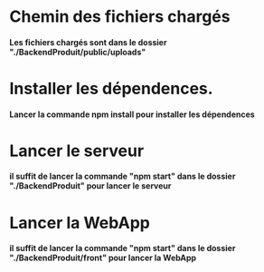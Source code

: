 # Chemin des fichiers chargés

#### Les fichiers chargés sont dans le dossier "./BackendProduit/public/uploads"

# Installer les dépendences.

#### Lancer la commande npm install pour installer les dépendences

# Lancer le serveur

#### il suffit de lancer la commande "npm start" dans le dossier "./BackendProduit" pour lancer le serveur

# Lancer la WebApp

#### il suffit de lancer la commande "npm start" dans le dossier "./BackendProduit/front" pour lancer la WebApp


